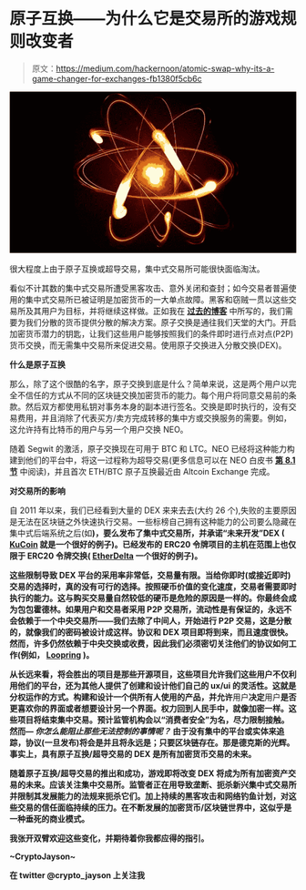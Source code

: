 # 原子互换——为什么它是交易所的游戏规则改变者

> 原文：<https://medium.com/hackernoon/atomic-swap-why-its-a-game-changer-for-exchanges-fb1380f5cb6c>

![](img/33343306dd86fe28e5ffedf538f05b15.png)

很大程度上由于原子互换或超导交易，集中式交易所可能很快面临淘汰。

看似不计其数的集中式交易所遭受黑客攻击、意外关闭和查封；如今交易者普遍使用的集中式交易所已被证明是加密货币的一大单点故障。黑客和窃贼一贯以这些交易所及其用户为目标，并将继续这样做。正如我在 [**过去的博客**](/@cryptojayson17) 中所写的，我们需要为我们分散的货币提供分散的解决方案。原子交换是通往我们天堂的大门。开启加密货币潜力的钥匙，让我们这些用户能够按照我们的条件即时进行点对点(P2P)货币交换，而无需集中交易所来促进交易。使用原子交换进入分散交换(DEX)。

**什么是原子互换**

那么，除了这个很酷的名字，原子交换到底是什么？简单来说，这是两个用户以完全不信任的方式从不同的区块链交换加密货币的能力。每个用户将同意交易前的条款。然后双方都使用私钥对事务本身的副本进行签名。交换是即时执行的，没有交易费用，并且消除了代表买方/卖方完成转移的集中方或交换服务的需要。例如，这允许持有比特币的用户与另一个用户交换 NEO。

随着 Segwit 的激活，原子交换现在可用于 BTC 和 LTC。NEO 已经将这种能力构建到他们的平台中，将这一过程称为超导交易(更多信息可以在 NEO 白皮书 [**第 8.1 节**](http://docs.neo.org/en-us/sc/white-paper.html) 中阅读)，并且首次 ETH/BTC 原子互换最近由 Altcoin Exchange 完成。

**对交易所的影响**

自 2011 年以来，我们已经看到大量的 DEX 来来去去(大约 26 个),失败的主要原因是无法在区块链之外快速执行交易。一些标榜自己拥有这种能力的公司要么隐藏在集中式后端系统之后(如[](https://shapeshift.io/#/coins)**)，要么发布了集中式交易所，并承诺“未来开发”DEX ( [**KuCoin**](https://assets.kucoin.com/kucoin_whitepaper_en.pdf) 就是一个很好的例子)。已经发布的 ERC20 令牌项目的主机在范围上也仅限于 ERC20 令牌交换( [**EtherDelta**](https://etherdelta.com/#MOD-ETH) 一个很好的例子)。**

**这些限制导致 DEX 平台的采用率非常低，交易量有限。当给你即时(或接近即时)交易的选择时，真的没有可行的选择。按照硬币价值的变化速度，交易者需要即时执行的能力。这与购买交易量自然较低的硬币是危险的原因是一样的。你最终会成为包包霍德林。如果用户和交易者采用 P2P 交易所，流动性是有保证的，永远不会依赖于一个中央交易所——我们去除了中间人，开始进行 P2P 交易，这是分散的，就像我们的密码被设计成这样。协议和 DEX 项目即将到来，而且速度很快。然而，许多仍然依赖于中央交换或收费，因此我们必须密切关注他们的协议如何工作(例如， [**Loopring**](https://loopring.org/en/index.html) )。**

**从长远来看，将会胜出的项目是那些开源项目，这些项目允许我们这些用户不仅利用他们的平台，还为其他人提供了创建和设计他们自己的 ux/ui 的灵活性。这就是分权运作的方式。构建和设计一个供所有人使用的产品，并允许**用户**决定**用户**是否更喜欢你的界面或者想要设计另一个界面。权力回到人民手中，就像加密一样。这些项目将结束集中交易。预计监管机构会以“消费者安全”为名，尽力限制接触。然而— ***你怎么能阻止那些无法控制的事情呢？*** 由于没有集中的平台或实体来追踪，协议(一旦发布)将会是并且将永远是；只要区块链存在。那是德克斯的光辉。事实上，具有原子互换/超导交易的 DEX 是所有加密货币交易的未来。**

**随着原子互换/超导交易的推出和成功，游戏即将改变 DEX 将成为所有加密资产交易的未来。应该关注集中交易所。监管者正在用导致垄断、扼杀新兴集中式交易所并限制其发展能力的法规来扼杀它们。加上持续的黑客攻击和网络钓鱼计划，对这些交易的信任面临持续的压力。在不断发展的加密货币/区块链世界中，这似乎是一种垂死的商业模式。**

**我张开双臂欢迎这些变化，并期待着你我都应得的指引。**

****~CryptoJayson~****

****在 twitter @crypto_jayson 上关注我****